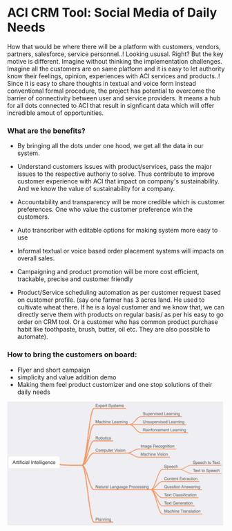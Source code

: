 # ACI CRM Tool: Social Media of Daily Needs

How that would be where there will be a platform with customers, vendors, partners, salesforce, service personnel..! Looking ususal. Right? But the key motive is different. Imagine without thinking the implementation challenges. Imagine all the customers are on same platform and it is easy to let authority know their feelings, opinion, experiences with ACI services and products..! Since it is easy to share thoughts in textual and voice form instead conventional formal procedure, the project has potential to overcome the barrier of connectivity between user and service providers. It means a hub for all dots connected to ACI that result in signficant data which will offer incredible amout of opportunities.

### What are the benefits?

- By bringing all the dots under one hood, we get all the data in our system. 

- Understand customers issues with product/services, pass the major issues to the respective authoriy to solve. Thus contribute to improve customer experience with ACI that impact on company's sustainability. And we know the value of sustainability for a company.  

- Accountability and transparency will be more credible which is customer preferences. One who value the customer preference win the customers.

- Auto transcriber with editable options for making system more easy to use

- Informal textual or voice based order placement systems will impacts on overall sales. 

- Campaigning and product promotion will be more cost efficient, trackable, precise and customer friendly

- Product/Service scheduling automation as per customer request based on customer profile. (say one farmer has 3 acres land. He used to cultivate wheat there. If he is a loyal customer and we know that, we can directly serve them with products on regular basis/ as per his easy to go order on CRM tool. Or a customer who has common product purchase habit like toothpaste, brush, butter, oil etc. They are also possible to automate).


### How to bring the customers on board:

- Flyer and short campaign
- simplicity and value addition demo
- Making them feel product customizer and one stop solutions of their daily needs

<img src="/AI_Branches.png" alt="drawing" width="500"/>
